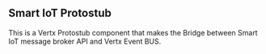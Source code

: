 ## Smart IoT Protostub

This is a Vertx Protostub component that makes the Bridge between Smart IoT message broker API and Vertx Event BUS.
